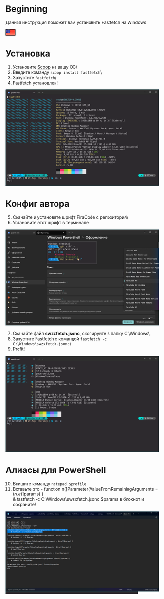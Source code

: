 # Beginning
Данная инструкция поможет вам установить Fastfetch на Windows

[![English](assets/en.gif)](README.md)

# Установка
1. Установите [Scoop](https://scoop.sh/) на вашу ОС\
2. Введите команду `scoop install fastfetch`\
3. Запустите `fastfetch`\
4. Fastfetch установлен!

![Fastfetch](assets/pic1.png)

# Конфиг автора
5. Скачайте и установите шрифт FiraCode с репозитория\
6. Установите этот шрифт в терминале

![FiraCode](assets/pic2.png)

7. Скачайте файл **swzxfetch.jsonc**, скопируйте в папку C:\Windows\
8. Запустите Fastfetch с командой `fastfetch -c C:\Windows\swzxfetch.jsonc`\
9. Profit!

![Fastfetch2](assets/pic3.png)

# Алиасы для PowerShell
10. Впишите команду `notepad $profile`
11. Вставьте это - function n([Parameter(ValueFromRemainingArguments = $true)]$params) {\
& fastfetch -c C:\Windows\swzxfetch.jsonc $params в блокнот и сохраните!

![Alias](assets/pic4.png)


